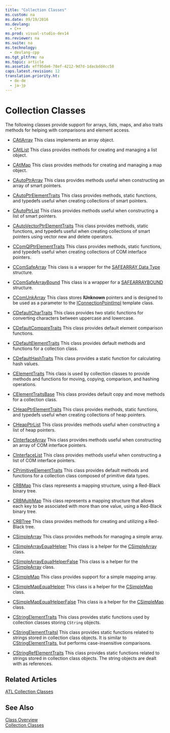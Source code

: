 ```yaml
---
title: "Collection Classes"
ms.custom: na
ms.date: 09/19/2016
ms.devlang: 
  - C++
ms.prod: visual-studio-dev14
ms.reviewer: na
ms.suite: na
ms.technology: 
  - devlang-cpp
ms.tgt_pltfrm: na
ms.topic: article
ms.assetid: eff95de6-78ef-4212-9d7d-1dacbdd4cc58
caps.latest.revision: 12
translation.priority.ht: 
  - de-de
  - ja-jp
---
```

# Collection Classes
The following classes provide support for arrays, lists, maps, and also traits methods for helping with comparisons and element access.  
  
-   [CAtlArray](../vs140/CAtlArray-Class.md) This class implements an array object.  
  
-   [CAtlList](../vs140/CAtlList-Class.md) This class provides methods for creating and managing a list object.  
  
-   [CAtlMap](../vs140/CAtlMap-Class.md) This class provides methods for creating and managing a map object.  
  
-   [CAutoPtrArray](../vs140/CAutoPtrArray-Class.md) This class provides methods useful when constructing an array of smart pointers.  
  
-   [CAutoPtrElementTraits](../vs140/CAutoPtrElementTraits-Class.md) This class provides methods, static functions, and typedefs useful when creating collections of smart pointers.  
  
-   [CAutoPtrList](../vs140/CAutoPtrList-Class.md) This class provides methods useful when constructing a list of smart pointers.  
  
-   [CAutoVectorPtrElementTraits](../vs140/CAutoVectorPtrElementTraits-Class.md) This class provides methods, static functions, and typedefs useful when creating collections of smart pointers using vector new and delete operators.  
  
-   [CComQIPtrElementTraits](../vs140/CComQIPtrElementTraits-Class.md) This class provides methods, static functions, and typedefs useful when creating collections of COM interface pointers.  
  
-   [CComSafeArray](../vs140/CComSafeArray-Class.md) This class is a wrapper for the [SAFEARRAY Data Type](assetId:///9ec8025b-4763-4526-ab45-390c5d8b3b1e) structure.  
  
-   [CComSafeArrayBound](../vs140/CComSafeArrayBound-Class.md) This class is a wrapper for a [SAFEARRAYBOUND](assetId:///303a9bdb-71d6-4f14-8747-84cf84936c6d) structure.  
  
-   [CComUnkArray](../vs140/CComUnkArray-Class.md) This class stores **IUnknown** pointers and is designed to be used as a parameter to the [IConnectionPointImpl](../vs140/IConnectionPointImpl-Class.md) template class.  
  
-   [CDefaultCharTraits](../vs140/CDefaultCharTraits-Class.md) This class provides two static functions for converting characters between uppercase and lowercase.  
  
-   [CDefaultCompareTraits](../vs140/CDefaultCompareTraits-Class.md) This class provides default element comparison functions.  
  
-   [CDefaultElementTraits](../vs140/CDefaultElementTraits-Class.md) This class provides default methods and functions for a collection class.  
  
-   [CDefaultHashTraits](../vs140/CDefaultHashTraits-Class.md) This class provides a static function for calculating hash values.  
  
-   [CElementTraits](../vs140/CElementTraits-Class.md) This class is used by collection classes to provide methods and functions for moving, copying, comparison, and hashing operations.  
  
-   [CElementTraitsBase](../vs140/CElementTraitsBase-Class.md) This class provides default copy and move methods for a collection class.  
  
-   [CHeapPtrElementTraits](../vs140/CHeapPtrElementTraits-Class.md) This class provides methods, static functions, and typedefs useful when creating collections of heap pointers.  
  
-   [CHeapPtrList](../vs140/CHeapPtrList-Class.md) This class provides methods useful when constructing a list of heap pointers.  
  
-   [CInterfaceArray](../vs140/CInterfaceArray-Class.md) This class provides methods useful when constructing an array of COM interface pointers.  
  
-   [CInterfaceList](../vs140/CInterfaceList-Class.md) This class provides methods useful when constructing a list of COM interface pointers.  
  
-   [CPrimitiveElementTraits](../vs140/CPrimitiveElementTraits-Class.md) This class provides default methods and functions for a collection class composed of primitive data types.  
  
-   [CRBMap](../vs140/CRBMap-Class.md) This class represents a mapping structure, using a Red-Black binary tree.  
  
-   [CRBMultiMap](../vs140/CRBMultiMap-Class.md) This class represents a mapping structure that allows each key to be associated with more than one value, using a Red-Black binary tree.  
  
-   [CRBTree](../vs140/CRBTree-Class.md) This class provides methods for creating and utilizing a Red-Black tree.  
  
-   [CSimpleArray](../vs140/CSimpleArray-Class.md) This class provides methods for managing a simple array.  
  
-   [CSimpleArrayEqualHelper](../vs140/CSimpleArrayEqualHelper-Class.md) This class is a helper for the [CSimpleArray](../vs140/CSimpleArray-Class.md) class.  
  
-   [CSimpleArrayEqualHelperFalse](../vs140/CSimpleArrayEqualHelperFalse-Class.md) This class is a helper for the [CSimpleArray](../vs140/CSimpleArray-Class.md) class.  
  
-   [CSimpleMap](../vs140/CSimpleMap-Class.md) This class provides support for a simple mapping array.  
  
-   [CSimpleMapEqualHelper](../vs140/CSimpleMapEqualHelper-Class.md) This class is a helper for the [CSimpleMap](../vs140/CSimpleMap-Class.md) class.  
  
-   [CSimpleMapEqualHelperFalse](../vs140/CSimpleMapEqualHelperFalse-Class.md) This class is a helper for the [CSimpleMap](../vs140/CSimpleMap-Class.md) class.  
  
-   [CStringElementTraits](../vs140/CStringElementTraits-Class.md) This class provides static functions used by collection classes storing `CString` objects.  
  
-   [CStringElementTraitsI](../vs140/CStringElementTraitsI-Class.md) This class provides static functions related to strings stored in collection class objects. It is similar to [CStringElementTraits](../vs140/CStringElementTraits-Class.md), but performs case-insensitive comparisons.  
  
-   [CStringRefElementTraits](../vs140/CStringRefElementTraits-Class.md) This class provides static functions related to strings stored in collection class objects. The string objects are dealt with as references.  
  
## Related Articles  
 [ATL Collection Classes](../vs140/ATL-Collection-Classes.md)  
  
## See Also  
 [Class Overview](../vs140/ATL-Class-Overview.md)   
 [Collection Classes](../vs140/ATL-Collection-Classes.md)